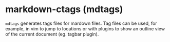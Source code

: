 # markdown-ctags (mdtags)

`mdtags` generates tags files for mardown files. Tag files can be used, for
example, in vim to jump to locations or with plugins to show an outline view of
the current document (eg. tagbar plugin).
